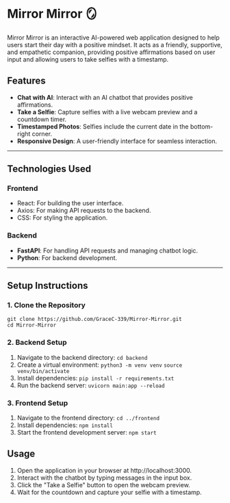 # Mirror Mirror 🪞
Mirror Mirror is an interactive AI-powered web application designed to help users start their day with a positive mindset. It acts as a friendly, supportive, and empathetic companion, providing positive affirmations based on user input and allowing users to take selfies with a timestamp.

## Features
- **Chat with AI**: Interact with an AI chatbot that provides positive affirmations.
- **Take a Selfie**: Capture selfies with a live webcam preview and a countdown timer.
- **Timestamped Photos**: Selfies include the current date in the bottom-right corner.
- **Responsive Design**: A user-friendly interface for seamless interaction.
--- 
## Technologies Used
### Frontend
- React: For building the user interface.
- Axios: For making API requests to the backend.
- CSS: For styling the application.
### Backend
- **FastAPI**: For handling API requests and managing chatbot logic.
- **Python**: For backend development.
--- 
## **Setup Instructions**

### **1. Clone the Repository**
```
git clone https://github.com/GraceC-339/Mirror-Mirror.git
cd Mirror-Mirror
```

### **2. Backend Setup**
1. Navigate to the backend directory:
`cd backend`
2. Create a virtual environment:
`python3 -m venv venv`
`source venv/bin/activate`
4. Install dependencies:
`pip install -r requirements.txt`
5. Run the backend server:
`uvicorn main:app --reload`

### **3. Frontend Setup**
1. Navigate to the frontend directory:
`cd ../frontend`
2. Install dependencies:
`npm install`
3. Start the frontend development server:
`npm start`

## Usage
1. Open the application in your browser at http://localhost:3000.
2. Interact with the chatbot by typing messages in the input box.
3. Click the "Take a Selfie" button to open the webcam preview.
4. Wait for the countdown and capture your selfie with a timestamp.
